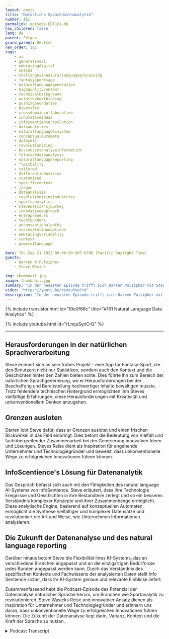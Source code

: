 ```yaml
---
layout: posts
title: "Natürliche Sprachdatenanalytik"
number: 161
permalink: episode-EDT161-de
has_children: false
lang: de
parent: Folgen
grand_parent: Deutsch
nav_order: 161
tags:
    - ai
    - generativeai
    - embracingdigital
    - edt161
    - challengesinnaturallanguageprocessing
    - fantasysportsapp
    - naturallanguagegeneration
    - highqualitycontent
    - technicalbackground
    - outoftheboxthinking
    - pushingboundaries
    - diversity
    - crossdomaincollaboration
    - innovativeideas
    - infoscentience'ssolution
    - dataanalytics
    - naturallanguageaisystem
    - conceptualautomata
    - datasets
    - revolutionizing
    - businessesanalyzeinformation
    - futureofdataanalysis
    - naturallanguagereporting
    - flexibility
    - tailored
    - differentindustries
    - customized
    - specificcontext
    - jargon
    - dataanalysis
    - revolutionizingindustries
    - sportsanalytics
    - stevewasick'sjourney
    - innovativeapproach
    - entrepreneurs
    - techfounders
    - unconventionalpaths
    - successfulinnovations
    - embracingvariability
    - context
    - poweroflanguage

date: Thu Sep 21 2023 00:00:00 GMT-0700 (Pacific Daylight Time)
guests:
    - Darren W Pulsipher
    - Steve Wasick

img: thumbnail.jpg
image: thumbnail.jpg
summary: "In der neuesten Episode trifft sich Darren Pulsipher mit Steve Wasick, dem CEO und Gründer von InfoSentience, um über die Kraft und das Potenzial von Natural Language Data Analytics zu diskutieren. Steve, der aus einem unkonventionellen Hintergrund als Englisch-Major, der zum Drehbuchautor, Anwalt und schließlich zum Technologiegründer wurde, bringt eine einzigartige Perspektive in das Feld ein."
video: "https://youtu.be/rLnquSyoCrQ"
description: "In der neuesten Episode trifft sich Darren Pulsipher mit Steve Wasick, dem CEO und Gründer von InfoSentience, um über die Kraft und das Potenzial von Natural Language Data Analytics zu diskutieren. Steve, der aus einem unkonventionellen Hintergrund als Englisch-Major, der zum Drehbuchautor, Anwalt und schließlich zum Technologiegründer wurde, bringt eine einzigartige Perspektive in das Feld ein."
---
```


<div>
{% include transistor.html id="10e0f66c" title="#161 Natural Language Data Analytics" %}

{% include youtube.html id="rLnquSyoCrQ" %}
</div>

---

## Herausforderungen in der natürlichen Sprachverarbeitung

Steve erinnert sich an sein frühes Projekt - eine App für Fantasy-Sport, die den Benutzern nicht nur Statistiken, sondern auch den Kontext und die Geschichten hinter den Zahlen bieten sollte. Dies führte ihn zum Bereich der natürlichen Sprachgenerierung, wo er Herausforderungen bei der Beschaffung und Bereitstellung hochwertiger Inhalte bewältigen musste. Trotz fehlendem technischen Hintergrund ermöglichten ihm Steves vielfältige Erfahrungen, diese Herausforderungen mit Kreativität und unkonventionellem Denken anzugehen.

## Grenzen ausloten

Darren lobt Steve dafür, dass er Grenzen auslotet und einen frischen Blickwinkel in das Feld einbringt. Dies betont die Bedeutung von Vielfalt und fachübergreifender Zusammenarbeit bei der Generierung innovativer Ideen und Lösungen. Steves Reise dient als Inspiration für angehende Unternehmer und Technologiegründer und beweist, dass unkonventionelle Wege zu erfolgreichen Innovationen führen können.

## InfoScentience's Lösung für Datenanalytik

Das Gespräch befasst sich auch mit den Fähigkeiten des natural language AI-Systems von InfoSentience. Steve erläutert, dass ihre Technologie Ereignisse und Geschichten in ihre Bestandteile zerlegt und so ein besseres Verständnis komplexer Konzepte und ihrer Zusammenhänge ermöglicht. Diese analytische Engine, basierend auf konzeptuellen Automaten, ermöglicht die Synthese vielfältiger und komplexer Datensätze und revolutioniert die Art und Weise, wie Unternehmen Informationen analysieren.

## Die Zukunft der Datenanalyse und des natural language reporting

Darüber hinaus betont Steve die Flexibilität ihres KI-Systems, das an verschiedene Branchen angepasst und an die einzigartigen Bedürfnisse jedes Kunden angepasst werden kann. Durch das Verständnis des spezifischen Kontexts und Fachwissens der analysierten Daten stellt Info Sentience sicher, dass ihr KI-System genaue und relevante Einblicke liefert.

Zusammenfassend hebt die Podcast-Episode das Potenzial der Datenanalyse natürlicher Sprache hervor, um Branchen wie Sportanalytik zu revolutionieren. Steve Wasicks Reise und innovativer Ansatz dienen als Inspiration für Unternehmer und Technologiegründer und erinnern uns daran, dass unkonventionelle Wege zu erfolgreichen Innovationen führen können. Die Zukunft der Datenanalyse liegt darin, Varianz, Kontext und die Kraft der Sprache zu nutzen.



<details>
<summary> Podcast Transcript </summary>

<p></p>

</details>

